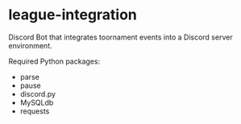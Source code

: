 # league-integration
Discord Bot that integrates toornament events into a Discord server environment.

Required Python packages:
- parse
- pause
- discord.py
- MySQLdb
- requests